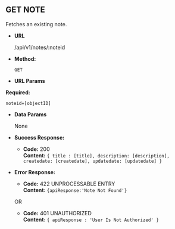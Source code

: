 **GET NOTE**
----
  Fetches an existing note.

* **URL**

  /api/v1/notes/:noteid

* **Method:**

  `GET`

*  **URL Params**

  **Required:**

  `noteid=[objectID]`

* **Data Params**

  None

* **Success Response:**

  * **Code:** 200 <br />
    **Content:** `{ title : [title], description: [description], createdate: [createdate], updatedate: [updatedate] }`

* **Error Response:**

  * **Code:** 422 UNPROCESSABLE ENTRY <br />
  **Content:** `{apiResponse:'Note Not Found'}`

  OR

  * **Code:** 401 UNAUTHORIZED <br />
  **Content:** `{ apiResponse : 'User Is Not Authorized' }`
